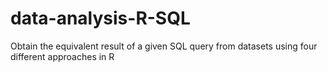 # data-analysis-R-SQL
Obtain the equivalent result of a given SQL query from datasets using four different approaches in R
